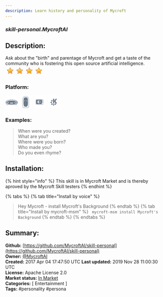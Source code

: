 ```yaml
---
description: Learn history and personality of Mycroft
---
```


### _skill-personal.MycroftAI_  
## Description:  
Ask about the "birth" and parentage of Mycroft and get a taste of the community
who is fostering this open source artificial intelligence.  
![](../.gitbook/assets/star.png)![](../.gitbook/assets/star.png)![](../.gitbook/assets/star.png)![](../.gitbook/assets/star.png)  
  
### Platform:  
 ![Mark I](../.gitbook/assets/mark-1-icon.png)  ![Mark II](../.gitbook/assets/mark-2-icon.png)  ![Picroft](../.gitbook/assets/picroft-icon.png)  ![plasmoid](../.gitbook/assets/kde.png)   
### Examples:  
> When were you created?  
> What are you?  
> Where were you born?  
> Who made you?  
> Do you even rhyme?  
  
## Installation:  
{% hint style="info" %}
This skill is in Mycroft Market and is thereby aproved by the Mycroft Skill testers
{% endhint %}
    
{% tabs %}
{% tab title="Install by voice" %}
> Hey Mycroft - install Mycroft's Background
{% endtab %}
  {% tab title="Install by mycroft-msm" %}
``` mycroft-msm install Mycroft's Background```
{% endtab %}
  {% endtabs %}
    
## Summary:  
**Github:** [https://github.com/MycroftAI/skill-personal](https://github.com/MycroftAI/skill-personal)  
**Owner:** [@MycroftAI](https://github.com/MycroftAI)  
**Created:** 2017 Apr 04 17:47:50 UTC  **Last updated:** 2019 Nov 28 11:00:30 UTC  
**License:** Apache License 2.0  
**Market status:** [In Market](https://market.mycroft.ai/skill/mycroft-personal)  
**Categories:** [ Entertainment ]   
**Tags:** \#personality \#persona   

